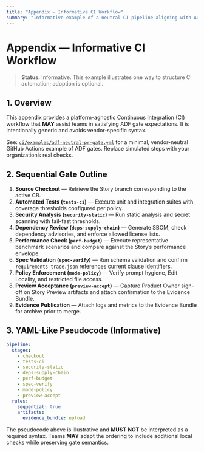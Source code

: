 ```yaml
---
title: "Appendix — Informative CI Workflow"
summary: "Informative example of a neutral CI pipeline aligning with ADF gates."
---
```


# Appendix — Informative CI Workflow

> **Status:** Informative. This example illustrates one way to structure CI automation; adoption is optional.

## 1. Overview

This appendix provides a platform-agnostic Continuous Integration (CI) workflow that **MAY** assist teams in satisfying ADF gate expectations. It is intentionally generic and avoids vendor-specific syntax.

See: [`ci/examples/adf-neutral-pr-gate.yml`](../../ci/examples/adf-neutral-pr-gate.yml) for a minimal, vendor-neutral GitHub Actions example of ADF gates. Replace simulated steps with your organization’s real checks.

## 2. Sequential Gate Outline

1. **Source Checkout** — Retrieve the Story branch corresponding to the active CR.
2. **Automated Tests (`tests-ci`)** — Execute unit and integration suites with coverage thresholds configured per policy.
3. **Security Analysis (`security-static`)** — Run static analysis and secret scanning with fail-fast thresholds.
4. **Dependency Review (`deps-supply-chain`)** — Generate SBOM, check dependency advisories, and enforce allowed license lists.
5. **Performance Check (`perf-budget`)** — Execute representative benchmark scenarios and compare against the Story’s performance envelope.
6. **Spec Validation (`spec-verify`)** — Run schema validation and confirm `requirements-trace.json` references current clause identifiers.
7. **Policy Enforcement (`mode-policy`)** — Verify prompt hygiene, Edit Locality, and restricted file access.
8. **Preview Acceptance (`preview-accept`)** — Capture Product Owner sign-off on Story Preview artifacts and attach confirmation to the Evidence Bundle.
9. **Evidence Publication** — Attach logs and metrics to the Evidence Bundle for archive prior to merge.

## 3. YAML-Like Pseudocode (Informative)

```yaml
pipeline:
  stages:
    - checkout
    - tests-ci
    - security-static
    - deps-supply-chain
    - perf-budget
    - spec-verify
    - mode-policy
    - preview-accept
  rules:
    sequential: true
    artifacts:
      evidence_bundle: upload
```

The pseudocode above is illustrative and **MUST NOT** be interpreted as a required syntax. Teams **MAY** adapt the ordering to include additional local checks while preserving gate semantics.
